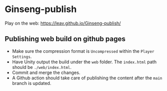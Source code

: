 # Ginseng-publish

Play on the web: https://leav.github.io/Ginseng-publish/

## Publishing web build on github pages

- Make sure the compression format is `Uncompressed` within the `Player Settings`.
- Have Unity output the build under the `web` folder. The `index.html` path should be `./web/index.html`.
- Commit and merge the changes.
- A Github action should take care of publishing the content after the `main` branch is updated.
